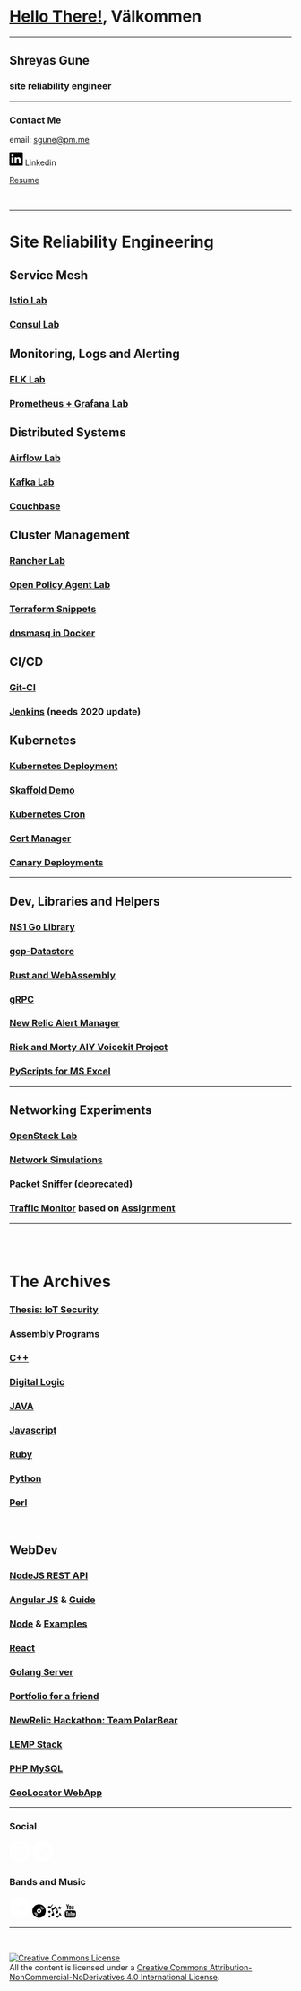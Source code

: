 

# [Hello There!](https://styles.redditmedia.com/t5_trfed/styles/profileIcon_m9xujdjs2fg51.jpg?width=256&height=256&crop=256:256,smart&s=fb9cd0ea808a8783a8c738e4466c52c372125280), Välkommen

---

## Shreyas Gune
### site reliability engineer
---
### Contact Me
email: sgune@pm.me

[<svg xmlns="http://www.w3.org/2000/svg" width="24" height="24" viewBox="0 0 24 24" fill="#000"><path d="M22.23 0H1.77C.8 0 0 .77 0 1.72v20.56C0 23.23.8 24 1.77 24h20.46c.98 0 1.77-.77 1.77-1.72V1.72C24 .77 23.2 0 22.23 0zM7.27 20.1H3.65V9.24h3.62V20.1zM5.47 7.76h-.03c-1.22 0-2-.83-2-1.87 0-1.06.8-1.87 2.05-1.87 1.24 0 2 .8 2.02 1.87 0 1.04-.78 1.87-2.05 1.87zM20.34 20.1h-3.63v-5.8c0-1.45-.52-2.45-1.83-2.45-1 0-1.6.67-1.87 1.32-.1.23-.11.55-.11.88v6.05H9.28s.05-9.82 0-10.84h3.63v1.54a3.6 3.6 0 0 1 3.26-1.8c2.39 0 4.18 1.56 4.18 4.89v6.21z"/></svg>](https://www.linkedin.com/in/shreyasgune/) Linkedin

[Resume](sgune_2020_autumn.pdf)

<br>

---
# Site Reliability Engineering

## Service Mesh
### [Istio Lab](https://github.com/shreyasgune/istio-lab)
### [Consul Lab](https://github.com/shreyasgune/consul-lab)

## Monitoring, Logs and Alerting
### [ELK Lab](https://github.com/shreyasgune/ELK-lab)
### [Prometheus + Grafana Lab](https://github.com/shreyasgune/promfana)

## Distributed Systems
### [Airflow Lab](https://github.com/shreyasgune/airflow-lab)
### [Kafka Lab](https://github.com/shreyasgune/kafka-lab)
### [Couchbase](https://github.com/shreyasgune/couchbase-moxi)


## Cluster Management
### [Rancher Lab](https://github.com/shreyasgune/rancher-lab)
### [Open Policy Agent Lab](https://github.com/shreyasgune/OPA-Lab/tree/gangnam-style)
### [Terraform Snippets](https://github.com/shreyasgune/terraform-snippets)
### [dnsmasq in Docker](https://github.com/shreyasgune/dnsmasq-docker)

## CI/CD
### [Git-CI](https://github.com/shreyasgune/git-ci)
### [Jenkins](https://github.com/shreyasgune/JenkinsToStart) (needs 2020 update) 


## Kubernetes
### [Kubernetes Deployment](https://github.com/shreyasgune/kubernetes-deployment)
### [Skaffold Demo](https://github.com/shreyasgune/skaffold-demo)
### [Kubernetes Cron](https://github.com/shreyasgune/kubecron-example)
### [Cert Manager](https://github.com/shreyasgune/sgune-cert-manager)
### [Canary Deployments](https://github.com/shreyasgune/k8-canary)
---

## Dev, Libraries and Helpers
### [NS1 Go Library](https://github.com/shreyasgune/NS1-examples/tree/primary)
### [gcp-Datastore](https://github.com/shreyasgune/gcp-datastore)
### [Rust and WebAssembly](https://github.com/shreyasgune/rust-webasm)
### [gRPC](https://github.com/shreyasgune/gRPC-demo)
### [New Relic Alert Manager](https://github.com/shreyasgune/newrelic-alerts-manager)
### [Rick and Morty AIY Voicekit Project](https://github.com/shreyasgune/RickSounds)
### [PyScripts for MS Excel](https://github.com/shreyasgune/fitter-happier-excel)
---

## Networking Experiments
### [OpenStack Lab](https://github.com/shreyasgune/OpenStack-Topo-Deployment)
### [Network Simulations](https://github.com/shreyasgune/network-simulations)
### [Packet Sniffer](https://github.com/shreyasgune/Packet-Sniffer) (deprecated)
### [Traffic Monitor](https://github.com/shreyasgune/cloudnetmooc) based on [Assignment](https://www.coursera.org/lecture/cloud-networking/programming-assignment-2-explanation-8LGvU?utm_source=link&utm_medium=page_share&utm_content=vlp&utm_campaign=top_button)

---
<br>
<br>

# The Archives
### [Thesis: IoT Security](https://github.com/shreyasgune/IoT-Security)
### [Assembly Programs](https://github.com/shreyasgune/assembly-archives)
### [C++](https://github.com/shreyasgune/Work-In-Progress-/tree/master/Language%20Exercises/C_C--master)
### [Digital Logic](https://github.com/shreyasgune/Work-In-Progress-/tree/master/Language%20Exercises/DigitalLogic-master)
### [JAVA](https://github.com/shreyasgune/Work-In-Progress-/tree/master/Language%20Exercises/javahava-master)
### [Javascript](https://github.com/shreyasgune/Work-In-Progress-/tree/master/Language%20Exercises/javascripting-master)
### [Ruby](https://github.com/shreyasgune/Work-In-Progress-/tree/master/Language%20Exercises/rubydooby-master)
### [Python](https://github.com/shreyasgune/PythonProgs)
### [Perl](https://github.com/shreyasgune/PerlSite)

<br> 

## WebDev
### [NodeJS REST API](https://github.com/shreyasgune/NodeJS-REST-api)
### [Angular JS](https://github.com/shreyasgune/Work-In-Progress-/tree/master/Language%20Exercises/angularJS-master) & [Guide](https://github.com/shreyasgune/angular2Starter)
### [Node](https://github.com/shreyasgune/Work-In-Progress-/tree/master/Language%20Exercises/nodeJS-master) & [Examples](https://github.com/shreyasgune/node-examples)
### [React](https://github.com/shreyasgune/reactMe)
### [Golang Server](https://github.com/shreyasgune/golang-server)
### [Portfolio for a friend](https://github.com/shreyasgune/portfolio-site) 
### [NewRelic Hackathon: Team PolarBear](https://github.com/shreyasgune/polarbear)
### [LEMP Stack](https://github.com/shreyasgune/DockerStuff/tree/intro/dockerLEMP)
### [PHP MySQL](https://github.com/shreyasgune/PHP_MySQL)
### [GeoLocator WebApp](https://github.com/shreyasgune/Shreyas-Geolocator-WebApp)
---

### Social
[<svg xmlns="http://www.w3.org/2000/svg" width="37" height="37" viewBox="0 0 24 24" fill="#ffffff"><path d="M12 0c6.6274 0 12 5.3726 12 12s-5.3726 12-12 12S0 18.6274 0 12 5.3726 0 12 0zm3.115 4.5h-6.23c-2.5536 0-4.281 1.6524-4.3805 4.1552L4.5 8.8851v6.1996c0 1.3004.4234 2.4193 1.2702 3.2359.7582.73 1.751 1.1212 2.8818 1.1734l.2633.006h6.1694c1.3004 0 2.389-.4234 3.1754-1.1794.762-.734 1.1817-1.7576 1.2343-2.948l.0056-.2577V8.8851c0-1.2702-.4234-2.3589-1.2097-3.1452-.7338-.762-1.7575-1.1817-2.9234-1.2343l-.252-.0056zM8.9152 5.8911h6.2299c.9072 0 1.6633.2722 2.2076.8166.4713.499.7647 1.1758.8103 1.9607l.0063.2167v6.2298c0 .9375-.3327 1.6936-.877 2.2077-.499.4713-1.176.7392-1.984.7806l-.2237.0057H8.9153c-.9072 0-1.6633-.2722-2.2076-.7863-.499-.499-.7693-1.1759-.8109-2.0073l-.0057-.2306V8.885c0-.9073.2722-1.6633.8166-2.2077.4712-.4713 1.1712-.7392 1.9834-.7806l.2242-.0057h6.2299-6.2299zM12 8.0988c-2.117 0-3.871 1.7238-3.871 3.871A3.8591 3.8591 0 0 0 12 15.8408c2.1472 0 3.871-1.7541 3.871-3.871 0-2.117-1.754-3.871-3.871-3.871zm0 1.3911c1.3609 0 2.4798 1.119 2.4798 2.4799 0 1.3608-1.119 2.4798-2.4798 2.4798-1.3609 0-2.4798-1.119-2.4798-2.4798 0-1.361 1.119-2.4799 2.4798-2.4799zm4.0222-2.3589a.877.877 0 1 0 0 1.754.877.877 0 0 0 0-1.754z"/></svg>](https://www.instagram.com/boopable_snoot/)
[<svg xmlns="http://www.w3.org/2000/svg" width="37" height="37" viewBox="0 0 24 24" fill="#ffffff"><path d="M12 0c6.627 0 12 5.373 12 12s-5.373 12-12 12S0 18.627 0 12 5.373 0 12 0zm3.193 7c-1.586 0-2.872 1.243-2.872 2.777 0 .217.025.43.074.633a8.251 8.251 0 0 1-5.92-2.902c-.247.41-.389.887-.389 1.397 0 .963.507 1.813 1.278 2.311a2.94 2.94 0 0 1-1.301-.348v.036c0 1.345.99 2.467 2.304 2.723a2.98 2.98 0 0 1-1.298.047c.366 1.103 1.427 1.906 2.683 1.928a5.889 5.889 0 0 1-3.567 1.19c-.231 0-.46-.014-.685-.04A8.332 8.332 0 0 0 9.903 18c5.283 0 8.172-4.231 8.172-7.901 0-.12-.002-.24-.008-.36A5.714 5.714 0 0 0 19.5 8.302a5.869 5.869 0 0 1-1.65.437 2.8 2.8 0 0 0 1.263-1.536 5.87 5.87 0 0 1-1.824.674A2.915 2.915 0 0 0 15.193 7z"/></svg>](https://twitter.com/boopable_snoot)


### Bands and Music
[<svg xmlns="http://www.w3.org/2000/svg" width="37" height="37" viewBox="0 0 24 24" fill="#ffffff"><path d="M12 0a12 12 0 1 1 0 24 12 12 0 0 1 0-24zm1.81 8.2c-.44 0-.87.09-1.26.24-.14.06-.18.11-.19.23v6.3c0 .11.1.21.22.23h5.45c1.09 0 1.97-.89 1.97-1.98a1.98 1.98 0 0 0-2.73-1.83 3.48 3.48 0 0 0-3.46-3.19zm-2.52.85a.2.2 0 0 0-.2.2l-.08 4.1.08 1.64c0 .11.09.2.2.2a.2.2 0 0 0 .2-.14v-.06l.09-1.64-.09-4.1a.2.2 0 0 0-.2-.2zm-.67.67a.2.2 0 0 0-.2.19l-.08 3.44.09 1.65c0 .1.08.2.19.2.08 0 .15-.06.17-.14l.01-.06.1-1.65-.1-3.44a.2.2 0 0 0-.18-.2zm-2.65.22a.14.14 0 0 0-.14.13l-.11 3.28.11 1.7c0 .08.06.14.14.14.05 0 .1-.04.12-.1l.01-.03.13-1.71-.13-3.28a.14.14 0 0 0-.13-.13zm1.31-.42a.16.16 0 0 0-.16.16l-.1 3.67.1 1.68c0 .09.07.16.16.16.07 0 .13-.04.15-.11l.01-.05.12-1.68-.12-3.67c0-.09-.07-.16-.16-.16zm.67.08c-.1 0-.18.08-.18.17l-.1 3.58.1 1.66c0 .1.08.18.18.18.07 0 .14-.05.16-.12l.01-.06.1-1.66-.1-3.58c0-.1-.08-.17-.17-.17zm-2.63.96a.12.12 0 0 0-.12.12l-.13 2.67.13 1.72c0 .06.05.12.12.12.05 0 .1-.04.11-.08v-.04l.15-1.72-.14-2.67a.12.12 0 0 0-.12-.12zm1.3-.9a.15.15 0 0 0-.15.14l-.1 3.55.1 1.69c0 .08.07.15.15.15.07 0 .12-.04.14-.1l.01-.05.12-1.7-.12-3.54a.15.15 0 0 0-.15-.15zm3.34-1c-.12 0-.21.1-.21.22l-.1 4.47.1 1.62c0 .12.1.22.21.22.1 0 .18-.07.21-.16v-.06l.1-1.62-.1-4.47c0-.12-.09-.22-.2-.22zM6.67 11.6c-.05 0-.1.05-.1.1l-.14 1.64.14 1.73c0 .06.05.1.1.1a.1.1 0 0 0 .1-.06l.01-.04.15-1.73-.15-1.63c0-.06-.05-.1-.1-.1zm-.63-.11c-.05 0-.1.04-.1.09l-.14 1.76.14 1.71c0 .06.05.1.1.1a.1.1 0 0 0 .08-.06v-.04l.17-1.7-.16-1.77c0-.05-.05-.1-.1-.1zm-.64.06c-.04 0-.07.03-.08.08l-.15 1.72.15 1.65c0 .05.04.08.08.08s.08-.03.08-.08l.17-1.65-.17-1.72c0-.05-.04-.08-.08-.08zm-.63.28c-.03 0-.06.03-.06.07l-.16 1.44.16 1.42c0 .04.03.07.06.07.04 0 .06-.03.07-.07l.18-1.42-.18-1.44c0-.04-.03-.07-.07-.07zm-.59.56c-.03 0-.06.02-.06.06l-.12.9.12.87c0 .04.03.07.06.07s.06-.03.07-.06l.13-.89-.13-.9c-.01-.03-.04-.05-.07-.05z"/></svg>](https://soundcloud.com/shrubs-zazz)
[<svg xmlns="http://www.w3.org/2000/svg" width="24" height="24" viewBox="0 0 24 24"><path d="M14 12c0 1.103-.896 2-2 2-1.103 0-2-.897-2-2s.897-2 2-2c1.104 0 2 .897 2 2zm10 0c0 6.627-5.373 12-12 12s-12-5.373-12-12 5.373-12 12-12 12 5.373 12 12zm-14.795 7.507c-2.17-.813-3.893-2.54-4.699-4.714l-1.02.127c.896 2.628 2.968 4.704 5.592 5.606l.127-1.019zm.26-2.077c-1.271-.596-2.299-1.624-2.895-2.896l-1.041.13c.709 1.721 2.084 3.097 3.807 3.807l.129-1.041zm6.535-5.43c0-2.209-1.791-4-4-4s-4 1.791-4 4 1.791 4 4 4 4-1.791 4-4zm2.473-2.665c-.711-1.722-2.086-3.097-3.807-3.807l-.131 1.041c1.271.596 2.299 1.624 2.896 2.896l1.042-.13zm2.027-.253c-.902-2.61-2.969-4.672-5.582-5.568l-.129 1.019c2.162.808 3.877 2.52 4.691 4.677l1.02-.128z"/></svg>](https://stereosiren.bandcamp.com/)
[<svg width="24" height="24" xmlns="http://www.w3.org/2000/svg" fill-rule="evenodd" clip-rule="evenodd"><path d="M2.5 19.245l.816 1.506 1.684.31-1.18 1.241.225 1.698-1.545-.739-1.545.739.225-1.698-1.18-1.241 1.684-.31.816-1.506zm19.293-3.851l-.917-.326-1.946 5.471c-1.44-.856-3.521-.263-3.98 1.028-.386 1.085.276 1.953 1.211 2.286 1.11.395 2.609.035 3.183-1.574l1.471-4.135c1.42 1.766 1.881 1.979 1.617 3.305.684-.622 1.002-1.098 1.204-1.664.615-1.729-2.338-3-1.843-4.391zm-7.61-12.343l-8.13 5.493 2.849 7.266c-1.789.323-2.981 2.243-2.438 3.627.467 1.191 1.635 1.43 2.646 1.033 1.201-.47 2.18-1.837 1.502-3.571l-2.381-6.074 6.149-3.992 1.885 4.806c-1.786.323-2.98 2.238-2.439 3.618.468 1.195 1.662 1.427 2.668 1.032 1.192-.467 2.16-1.828 1.483-3.562l-3.794-9.676zm-11.683 8.005l-2.5 2.5 2.5 2.5 2.5-2.5-2.5-2.5zm18.346-8.056l1.029 1.9 2.125.392-1.489 1.566.284 2.142-1.949-.932-1.95.932.284-2.142-1.489-1.566 2.125-.392 1.03-1.9zm-12.193-2.381l-.863-.619-3.284 4.575c-1.059-1.622-3.104-2.051-4.158-.582-.651.907-.341 2.187.538 2.818 1.046.751 2.666.91 3.634-.435l4.133-5.757z"/></svg>](https://soundcloud.com/eximius-dominus)
[<svg xmlns="http://www.w3.org/2000/svg" width="24" height="24" viewBox="0 0 24 24"><path d="M4.652 0h1.44l.988 3.702.916-3.702h1.454l-1.665 5.505v3.757h-1.431v-3.757l-1.702-5.505zm6.594 2.373c-1.119 0-1.861.74-1.861 1.835v3.349c0 1.204.629 1.831 1.861 1.831 1.022 0 1.826-.683 1.826-1.831v-3.349c0-1.069-.797-1.835-1.826-1.835zm.531 5.127c0 .372-.19.646-.532.646-.351 0-.554-.287-.554-.646v-3.179c0-.374.172-.651.529-.651.39 0 .557.269.557.651v3.179zm4.729-5.07v5.186c-.155.194-.5.512-.747.512-.271 0-.338-.186-.338-.46v-5.238h-1.27v5.71c0 .675.206 1.22.887 1.22.384 0 .918-.2 1.468-.853v.754h1.27v-6.831h-1.27zm2.203 13.858c-.448 0-.541.315-.541.763v.659h1.069v-.66c.001-.44-.092-.762-.528-.762zm-4.703.04c-.084.043-.167.109-.25.198v4.055c.099.106.194.182.287.229.197.1.485.107.619-.067.07-.092.105-.241.105-.449v-3.359c0-.22-.043-.386-.129-.5-.147-.193-.42-.214-.632-.107zm4.827-5.195c-2.604-.177-11.066-.177-13.666 0-2.814.192-3.146 1.892-3.167 6.367.021 4.467.35 6.175 3.167 6.367 2.6.177 11.062.177 13.666 0 2.814-.192 3.146-1.893 3.167-6.367-.021-4.467-.35-6.175-3.167-6.367zm-12.324 10.686h-1.363v-7.54h-1.41v-1.28h4.182v1.28h-1.41v7.54zm4.846 0h-1.21v-.718c-.223.265-.455.467-.696.605-.652.374-1.547.365-1.547-.955v-5.438h1.209v4.988c0 .262.063.438.322.438.236 0 .564-.303.711-.487v-4.939h1.21v6.506zm4.657-1.348c0 .805-.301 1.431-1.106 1.431-.443 0-.812-.162-1.149-.583v.5h-1.221v-8.82h1.221v2.84c.273-.333.644-.608 1.076-.608.886 0 1.18.749 1.18 1.631v3.609zm4.471-1.752h-2.314v1.228c0 .488.042.91.528.91.511 0 .541-.344.541-.91v-.452h1.245v.489c0 1.253-.538 2.013-1.813 2.013-1.155 0-1.746-.842-1.746-2.013v-2.921c0-1.129.746-1.914 1.837-1.914 1.161 0 1.721.738 1.721 1.914v1.656z"/></svg>](https://www.youtube.com/user/chrominox)

----

<br>

<a rel="license" href="http://creativecommons.org/licenses/by-nc-nd/4.0/"><img alt="Creative Commons License" style="border-width:0" src="https://i.creativecommons.org/l/by-nc-nd/4.0/88x31.png" /></a><br /><span xmlns:dct="http://purl.org/dc/terms/" property="dct:title">All the content</span> is licensed under a <a rel="license" href="http://creativecommons.org/licenses/by-nc-nd/4.0/">Creative Commons Attribution-NonCommercial-NoDerivatives 4.0 International License</a>.
